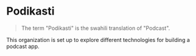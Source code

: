 # Podikasti

> The term "Podikasti" is the swahili translation of "Podcast".

This organization is set up to explore different technologies for building a podcast app. 